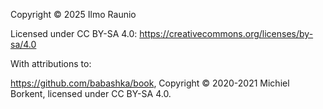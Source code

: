 Copyright © 2025 Ilmo Raunio

Licensed under CC BY-SA 4.0: https://creativecommons.org/licenses/by-sa/4.0

With attributions to:

https://github.com/babashka/book, Copyright © 2020-2021 Michiel Borkent, licensed under CC BY-SA 4.0.
